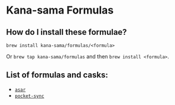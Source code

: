 # Kana-sama Formulas

## How do I install these formulae?

`brew install kana-sama/formulas/<formula>`

Or `brew tap kana-sama/formulas` and then `brew install <formula>`.

## List of formulas and casks:

- [`asar`](https://github.com/RPGHacker/asar)
- [`pocket-sync`](https://github.com/neil-morrison44/pocket-sync)
